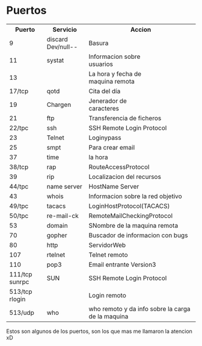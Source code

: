 # Puertos

<table style="width:100%">
  <tr>
    <th>Puerto</th>
    <th>Servicio</th>
    <th>Accion</th>
  </tr>
  <tr>
    <td>9</td>
    <td>discard Dev/null--</td>
    <td>Basura</td>
  </tr>
  <tr>
    <td>11</td>
    <td>systat</td>
    <td>Informacion sobre<br>usuarios</td>
  </tr>
  <tr>
    <td>13</td>
    <td></td>
    <td>La hora y fecha de <br>maquina remota</td>
  </tr>
  <tr>
    <td>17/tcp </td>
    <td>qotd</td>
    <td>Cita del día</td>
  </tr>
  <tr>
    <td>19</td>
    <td>Chargen</td>
    <td>Jenerador de <br>caracteres</td>
  </tr>
  <tr>
    <td>21</td>
    <td>ftp</td>
    <td>Transferencia de ficheros</td>
  </tr>
  <tr>
    <td>22/tpc</td>
    <td>ssh</td>
    <td>SSH Remote Login Protocol</td>
  </tr>
  <tr>
    <td>23</td>
    <td>Telnet</td>
    <td>Loginypass</td>
  </tr>
  <tr>
    <td>25</td>
    <td>smpt</td>
    <td>Para crear email</td>
  </tr>
  <tr>
    <td>37</td>
    <td>time</td>
    <td>la hora</td>
  </tr>
  <tr>
    <td>38/tcp</td>
    <td>rap</td>
    <td>RouteAccessProtocol</td>
  </tr>
  <tr>
    <td>39</td>
    <td>rip</td>
    <td>Localizacion del recursos</td>
  </tr>
  <tr>
    <td>44/tpc</td>
    <td>name server</td>
    <td>HostName Server</td>
  </tr>
  <tr>
    <td>43</td>
    <td>whois</td>
    <td>Informacion sobre la red objetivo</td>
  </tr>
  <tr>
    <td>49/tpc</td>
    <td>tacacs</td>
    <td>LoginHostProtocol(TACACS)</td>
  </tr>
  <tr>
    <td>50/tpc</td>
    <td>re-mail-ck</td>
    <td>RemoteMailCheckingProtocol</td>
  </tr>
  <tr>
    <td>53</td>
    <td>domain</td>
    <td>SNombre de la maquina remota</td>
  </tr>
  <tr>
    <td>70</td>
    <td>gopher</td>
    <td>Buscador de informacion con bugs</td>
  </tr>
  <tr>
    <td>80</td>
    <td>http</td>
    <td>ServidorWeb</td>
  </tr>
  <tr>
    <td>107</td>
    <td>rtelnet</td>
    <td>Telnet remoto</td>
  </tr>
  <tr>
    <td>110</td>
    <td>pop3</td>
    <td>Email entrante Version3</td>
  </tr>
  <tr>
    <td>111/tcp sunrpc</td>
    <td>SUN</td>
    <td>SSH Remote Login Protocol</td>
  </tr>
  <tr>
    <td>513/tcp rlogin</td>
    <td></td>
    <td>Login remoto</td>
  </tr>
  <tr>
    <td>513/udp</td>
    <td>who</td>
    <td>who remoto y da info sobre la carga de la maquina </td>
  </tr>
</table>

Estos son algunos de los puertos, son los que mas me llamaron la atencion xD
